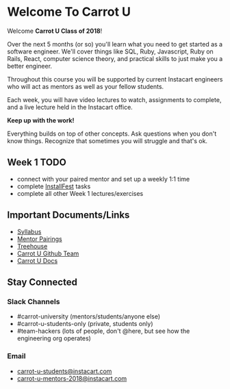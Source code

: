 # Welcome To Carrot U

Welcome **Carrot U Class of 2018**!

Over the next 5 months (or so) you'll learn what you need to get started as a software engineer. We'll cover things like SQL, Ruby, Javascript, Ruby on Rails, React, computer science theory, and practical skills to just make you a better engineer.

Throughout this course you will be supported by current Instacart engineers who will act as mentors as well as your fellow students.

Each week, you will have video lectures to watch, assignments to complete, and a live lecture held in the Instacart office.

**Keep up with the work!**

Everything builds on top of other concepts. Ask questions when you don't know things. Recognize that sometimes you will struggle and that's ok.

## Week 1 TODO

- connect with your paired mentor and set up a weekly 1:1 time
- complete [InstallFest](../install-fest/index.md) tasks
- complete all other Week 1 lectures/exercises

## Important Documents/Links

- [Syllabus](./syllabus-2018.md)
- [Mentor Pairings](./mentor-pairings-2018.md)
- [Treehouse](https://teamtreehouse.com/)
- [Carrot U Github Team](https://github.com/carrot-u)
- [Carrot U Docs](https://github.com/carrot-u/carrot-u-docs)

## Stay Connected

### Slack Channels

- #carrot-university (mentors/students/anyone else)
- #carrot-u-students-only (private, students only)
- #team-hackers (lots of people, don't @here, but see how the engineering org operates)

### Email

- carrot-u-students@instacart.com
- carrot-u-mentors-2018@instacart.com
